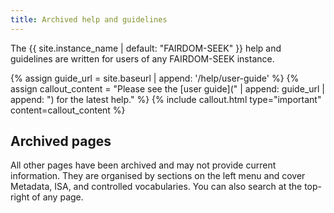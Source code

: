 ```yaml
---
title: Archived help and guidelines
---
```


The {{ site.instance_name | default: "FAIRDOM-SEEK" }} help and guidelines are written for users of any FAIRDOM-SEEK instance.

{% assign guide_url = site.baseurl | append: '/help/user-guide' %}
{% assign callout_content = "Please see the [user guide](" | append: guide_url | append: ") for the latest help." %}
{% include callout.html type="important" content=callout_content %}


## Archived pages

All other pages have been archived and may not provide current information.
They are organised by sections on the left menu and cover Metadata, ISA, and controlled vocabularies. You can also search at the top-right of any page.
